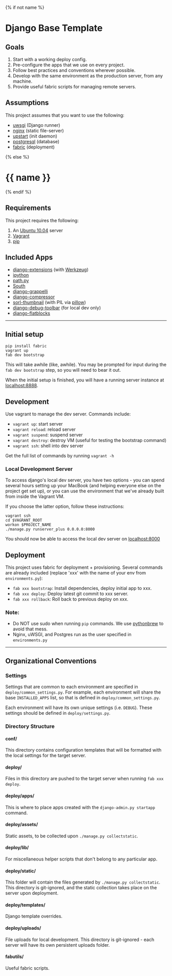 {% if not name %}
# Django Base Template

## Goals
1. Start with a working deploy config.
1. Pre-configure the apps that we use on every project.
1. Follow best practices and conventions wherever possible.
1. Develop with the same environment as the production server, from any machine.
1. Provide useful fabric scripts for managing remote servers.

## Assumptions
This project assumes that you want to use the following:

*   [uwsgi](http://projects.unbit.it/uwsgi/) (Django runner)
*   [nginx](http://wiki.nginx.org/Main) (static file-server)
*   [upstart](http://upstart.ubuntu.com/) (init daemon)
*   [postgresql](http://www.postgresql.org/) (database)
*   [fabric](http://docs.fabfile.org/en/1.4.0/index.html) (deployment)

{% else %}
# {{ name }}
{% endif %}
## Requirements
This project requires the following:

1. An [Ubuntu 10.04](http://www.ubuntu.com/) server
2. [Vagrant](http://vagrantup.com/)
3. [pip](http://pypi.python.org/pypi/pip)

## Included Apps

*   [django-extensions](http://packages.python.org/django-extensions/) (with [Werkzeug](http://werkzeug.pocoo.org/))
*   [ipython](http://ipython.org/)
*   [path.py](https://github.com/dottedmag/path.py)
*   [South](http://south.aeracode.org/)
*   [django-grappelli](http://readthedocs.org/docs/django-grappelli/en/latest/)
*   [django-compressor](http://django_compressor.readthedocs.org/en/latest/index.html)
*   [sorl-thumbnail](http://thumbnail.sorl.net/) (with PIL via [pillow](http://pypi.python.org/pypi/Pillow))
*   [django-debug-toolbar](https://github.com/django-debug-toolbar/django-debug-toolbar) (for local dev only)
*   [django-flatblocks](https://github.com/zerok/django-flatblocks)

---

## Initial setup
    pip install fabric
    vagrant up
    fab dev bootstrap

This will take awhile (like, awhile). You may be prompted for input during the `fab dev bootstrap` step, so you will need to bear it out.

When the initial setup is finished, you will have a running server instance at [localhost:8888](http://localhost:8888).

## Development
Use vagrant to manage the dev server. Commands include:

*   `vagrant up`: start server
*   `vagrant reload`: reload server
*   `vagrant suspend`: suspend server
*   `vagrant destroy`: destroy VM (useful for testing the bootstrap command)
*   `vagrant ssh`: shell into dev server

Get the full list of commands by running `vagrant -h`

### Local Development Server
To access django's local dev server, you have two options - you can spend several hours setting up your MacBook (and helping everyone else on the project get set up), or you can use the environment that we've already built from inside the Vagrant VM.

If you choose the latter option, follow these instructions:

    vagrant ssh
    cd $VAGRANT_ROOT
    workon $PROJECT_NAME
    ./manage.py runserver_plus 0.0.0.0:8000

You should now be able to access the local dev server on [localhost:8000](http://localhost:8000)

## Deployment
This project uses fabric for deployment + provisioning. Several commands are already included (replace 'xxx' with the name of your env from `environments.py`):

*   `fab xxx bootstrap`: Install dependencies, deploy initial app to xxx.
*   `fab xxx deploy`: Deploy latest git commit to xxx server.
*   `fab xxx rollback`: Roll back to previous deploy on xxx.

### Note:

*   Do NOT use sudo when running `pip` commands. We use [pythonbrew](https://github.com/utahta/pythonbrew) to avoid that mess.
*   Nginx, uWSGI, and Postgres run as the user specified in `environments.py`

---

## Organizational Conventions

### Settings
Settings that are common to each environment are specified in `deploy/common_settings.py`. For example, each environment will share the base `INSTALLED_APPS` list, so that is defined in `deploy/common_settings.py`.

Each environment will have its own unique settings (i.e. `DEBUG`). These settings should be defined in `deploy/settings.py`.

### Directory Structure

#### conf/
This directory contains configuration templates that will be formatted with the local settings for the target server.

#### deploy/
Files in this directory are pushed to the target server when running `fab xxx deploy`.

#### deploy/apps/
This is where to place apps created with the `django-admin.py startapp` command.

#### deploy/assets/
Static assets, to be collected upon `./manage.py collectstatic`.

#### deploy/lib/
For miscellaneous helper scripts that don't belong to any particular app.

#### deploy/static/
This folder will contain the files generated by `./manage.py collectstatic`. This directory is git-ignored, and the static collection takes place on the server upon deployment.

#### deploy/templates/
Django template overrides.

#### deploy/uploads/
File uploads for local development. This directory is git-ignored - each server will have its own persistent uploads folder.

#### fabutils/
Useful fabric scripts.
